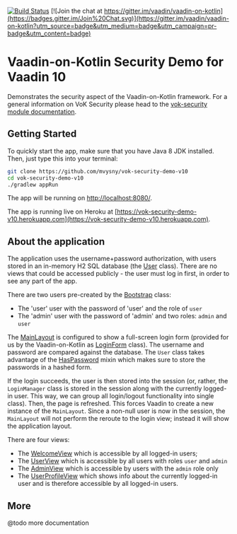 [![Build Status](https://travis-ci.org/mvysny/vok-security-demo-v10.svg?branch=master)](https://travis-ci.org/mvysny/vok-security-demo-v10)
[![Join the chat at https://gitter.im/vaadin/vaadin-on-kotlin](https://badges.gitter.im/Join%20Chat.svg)](https://gitter.im/vaadin/vaadin-on-kotlin?utm_source=badge&utm_medium=badge&utm_campaign=pr-badge&utm_content=badge)

# Vaadin-on-Kotlin Security Demo for Vaadin 10

Demonstrates the security aspect of the Vaadin-on-Kotlin framework. For a general information on
VoK Security please head to the [vok-security module documentation](https://github.com/mvysny/vaadin-on-kotlin/blob/master/vok-security/README.md).

## Getting Started

To quickly start the app, make sure that you have Java 8 JDK installed. Then, just type this into your terminal:

```bash
git clone https://github.com/mvysny/vok-security-demo-v10
cd vok-security-demo-v10
./gradlew appRun
```

The app will be running on [http://localhost:8080/](http://localhost:8080/).

The app is running live on Heroku at [https://vok-security-demo-v10.herokuapp.com](https://vok-security-demo-v10.herokuapp.com).

## About the application

The application uses the username+password authorization, with users stored in an in-memory H2 SQL database
(the [User](src/main/kotlin/com/vaadin/securitydemo/User.kt) class). There are no
views that could be accessed publicly - the user must log in first, in order to see any part of the app.

There are two users pre-created by the [Bootstrap](src/main/kotlin/com/vaadin/securitydemo/Bootstrap.kt) class:

* The 'user' user with the password of 'user' and the role of `user`
* The 'admin' user with the password of 'admin' and two roles: `admin` and `user`

The [MainLayout](src/main/kotlin/com/vaadin/securitydemo/MainLayout.kt) is configured to show a full-screen
login form (provided for us by the Vaadin-on-Kotlin as [LoginForm](https://github.com/mvysny/vaadin-on-kotlin/blob/master/vok-util-vaadin10/src/main/kotlin/com/github/vok/framework/flow/VokSecurity.kt) class).
The username and password are compared against the database. The `User` class takes advantage
of the [HasPassword](https://github.com/mvysny/vaadin-on-kotlin/blob/master/vok-security/src/main/kotlin/com/github/vok/security/simple/HasPassword.kt)
mixin which makes sure to store the passwords in a hashed form.

If the login succeeds, the user is then stored into the session (or, rather, the `LoginManager` class
is stored in the session along with the currently logged-in user. This way, we can group all
login/logout functionality into single class). Then, the page is refreshed. This forces Vaadin
to create a new instance of the `MainLayout`. Since a non-null user is now in the session, the `MainLayout`
will not perform the reroute to the login view; instead it will show the application layout.

There are four views:

* The [WelcomeView](src/main/kotlin/com/vaadin/securitydemo/WelcomeView.kt) which is accessible by all logged-in users;
* The [UserView](src/main/kotlin/com/vaadin/securitydemo/UserView.kt) which is accessible by all users with roles `user` and `admin`
* The [AdminView](src/main/kotlin/com/vaadin/securitydemo/AdminView.kt) which is accessible by users with the `admin` role only
* The [UserProfileView](src/main/kotlin/com/vaadin/securitydemo/UserProfileView.kt) which shows info about the currently logged-in user and is therefore accessible by
  all logged-in users.

## More

@todo more documentation
